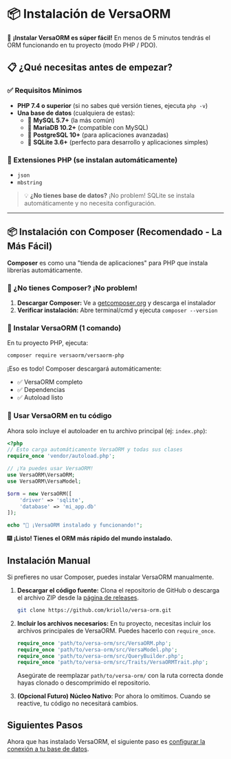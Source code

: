 # 📦 Instalación de VersaORM

🎉 **¡Instalar VersaORM es súper fácil!** En menos de 5 minutos tendrás el ORM funcionando en tu proyecto (modo PHP / PDO).

## 📋 ¿Qué necesitas antes de empezar?

### ✅ Requisitos Mínimos
- **PHP 7.4 o superior** (si no sabes qué versión tienes, ejecuta `php -v`)
- **Una base de datos** (cualquiera de estas):
  - 🐬 **MySQL 5.7+** (la más común)
  - 🐘 **MariaDB 10.2+** (compatible con MySQL)
  - 🐍 **PostgreSQL 10+** (para aplicaciones avanzadas)
  - 📁 **SQLite 3.6+** (perfecto para desarrollo y aplicaciones simples)

### 🔧 Extensiones PHP (se instalan automáticamente)
- `json`
- `mbstring`

> 💡 **¿No tienes base de datos?** ¡No problem! SQLite se instala automáticamente y no necesita configuración.

---

## 📦 Instalación con Composer (Recomendado - La Más Fácil)

**Composer** es como una "tienda de aplicaciones" para PHP que instala librerías automáticamente. 

### 🤔 ¿No tienes Composer? ¡No problem!

1. **Descargar Composer:** Ve a [getcomposer.org](https://getcomposer.org/) y descarga el instalador
2. **Verificar instalación:** Abre terminal/cmd y ejecuta `composer --version`

### 🚀 Instalar VersaORM (1 comando)

En tu proyecto PHP, ejecuta:

```bash
composer require versaorm/versaorm-php
```

¡Eso es todo! Composer descargará automáticamente:
- ✅ VersaORM completo
- ✅ Dependencias
- ✅ Autoload listo

### 📝 Usar VersaORM en tu código

Ahora solo incluye el autoloader en tu archivo principal (ej: `index.php`):

```php
<?php
// Esto carga automáticamente VersaORM y todas sus clases
require_once 'vendor/autoload.php';

// ¡Ya puedes usar VersaORM!
use VersaORM\VersaORM;
use VersaORM\VersaModel;

$orm = new VersaORM([
    'driver' => 'sqlite',
    'database' => 'mi_app.db'
]);

echo "🎉 ¡VersaORM instalado y funcionando!";
```

🎆 **¡Listo! Tienes el ORM más rápido del mundo instalado.**

## Instalación Manual

Si prefieres no usar Composer, puedes instalar VersaORM manualmente.

1.  **Descargar el código fuente:**
    Clona el repositorio de GitHub o descarga el archivo ZIP desde la [página de releases](https://github.com/kriollo/versa-orm/releases).

    ```bash
    git clone https://github.com/kriollo/versa-orm.git
    ```

2.  **Incluir los archivos necesarios:**
    En tu proyecto, necesitas incluir los archivos principales de VersaORM. Puedes hacerlo con `require_once`.

    ```php
    require_once 'path/to/versa-orm/src/VersaORM.php';
    require_once 'path/to/versa-orm/src/VersaModel.php';
    require_once 'path/to/versa-orm/src/QueryBuilder.php';
    require_once 'path/to/versa-orm/src/Traits/VersaORMTrait.php';
    ```

    Asegúrate de reemplazar `path/to/versa-orm/` con la ruta correcta donde hayas clonado o descomprimido el repositorio.

3.  **(Opcional Futuro) Núcleo Nativo**: Por ahora lo omitimos. Cuando se reactive, tu código no necesitará cambios.

## Siguientes Pasos

Ahora que has instalado VersaORM, el siguiente paso es [configurar la conexión a tu base de datos](configuration.md).
